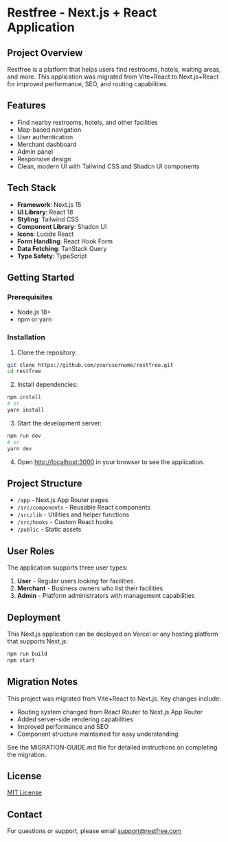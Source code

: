 # Restfree - Next.js + React Application

## Project Overview

Restfree is a platform that helps users find restrooms, hotels, waiting areas, and more. This application was migrated from Vite+React to Next.js+React for improved performance, SEO, and routing capabilities.

## Features

- Find nearby restrooms, hotels, and other facilities
- Map-based navigation
- User authentication
- Merchant dashboard
- Admin panel
- Responsive design
- Clean, modern UI with Tailwind CSS and Shadcn UI components

## Tech Stack

- **Framework**: Next.js 15
- **UI Library**: React 18
- **Styling**: Tailwind CSS
- **Component Library**: Shadcn UI
- **Icons**: Lucide React
- **Form Handling**: React Hook Form
- **Data Fetching**: TanStack Query
- **Type Safety**: TypeScript

## Getting Started

### Prerequisites

- Node.js 18+
- npm or yarn

### Installation

1. Clone the repository:
```bash
git clone https://github.com/yourusername/restfree.git
cd restfree
```

2. Install dependencies:
```bash
npm install
# or
yarn install
```

3. Start the development server:
```bash
npm run dev
# or
yarn dev
```

4. Open [http://localhost:3000](http://localhost:3000) in your browser to see the application.

## Project Structure

- `/app` - Next.js App Router pages
- `/src/components` - Reusable React components
- `/src/lib` - Utilities and helper functions
- `/src/hooks` - Custom React hooks
- `/public` - Static assets

## User Roles

The application supports three user types:
1. **User** - Regular users looking for facilities
2. **Merchant** - Business owners who list their facilities
3. **Admin** - Platform administrators with management capabilities

## Deployment

This Next.js application can be deployed on Vercel or any hosting platform that supports Next.js:

```bash
npm run build
npm start
```

## Migration Notes

This project was migrated from Vite+React to Next.js. Key changes include:
- Routing system changed from React Router to Next.js App Router
- Added server-side rendering capabilities
- Improved performance and SEO
- Component structure maintained for easy understanding

See the MIGRATION-GUIDE.md file for detailed instructions on completing the migration.

## License

[MIT License](LICENSE)

## Contact

For questions or support, please email support@restfree.com
